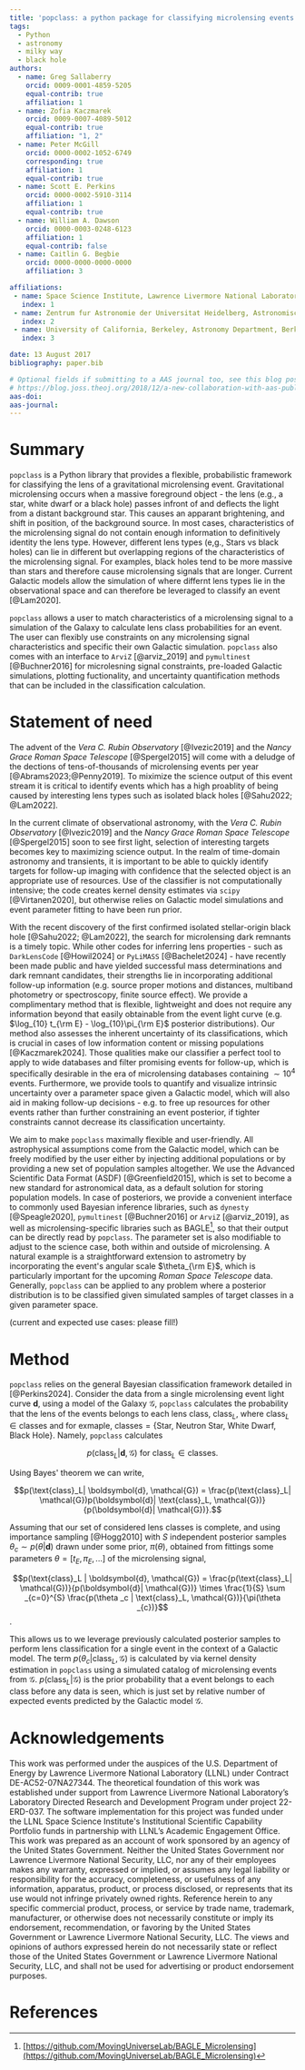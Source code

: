 ```yaml
---
title: 'popclass: a python package for classifying microlensing events'
tags:
  - Python
  - astronomy
  - milky way
  - black hole
authors:
  - name: Greg Sallaberry
    orcid: 0009-0001-4859-5205
    equal-contrib: true
    affiliation: 1
  - name: Zofia Kaczmarek
    orcid: 0009-0007-4089-5012
    equal-contrib: true
    affiliation: "1, 2"
  - name: Peter McGill
    orcid: 0000-0002-1052-6749
    corresponding: true
    affiliation: 1
    equal-contrib: true
  - name: Scott E. Perkins
    orcid: 0000-0002-5910-3114
    affiliation: 1
    equal-contrib: true
  - name: William A. Dawson
    orcid: 0000-0003-0248-6123
    affiliation: 1
    equal-contrib: false
  - name: Caitlin G. Begbie
    orcid: 0000-0000-0000-0000
    affiliation: 3

affiliations:
 - name: Space Science Institute, Lawrence Livermore National Laboratory, 7000 East Ave., Livermore, CA 94550, USA
   index: 1
 - name: Zentrum fur Astronomie der Universitat Heidelberg, Astronomisches Rechen-Institut, Monchhofstr. 12-14, 69120 Heidelberg, Germany
   index: 2
 - name: University of California, Berkeley, Astronomy Department, Berkeley, CA 94720, USA
   index: 3

date: 13 August 2017
bibliography: paper.bib

# Optional fields if submitting to a AAS journal too, see this blog post:
# https://blog.joss.theoj.org/2018/12/a-new-collaboration-with-aas-publishing
aas-doi:
aas-journal:
---
```


# Summary

`popclass` is a Python library that provides a flexible, probabilistic framework for classifying
the lens of a gravitational microlensing event. Gravitational microlensing occurs when a massive
foreground object - the lens (e.g., a star, white dwarf or a black hole) passes infront of and
deflects the light from a distant background star. This causes an apparant brightening, and shift
in position, of the background source. In most cases, characteristics of the microlensing
signal do not contain enough information to definitively identity the lens type. However, different
lens types (e,g., Stars vs black holes) can lie in different but overlapping regions of
the characteristics of the microlensing signal. For examples, black holes tend to be more massive than
stars and therefore cause microlensing signals that are longer. Current Galactic models allow the simulation
of where differnt lens types lie in the observational space and can therefore be leveraged to classify
an event [@Lam2020].

`popclass` allows a user to match characteristics of a microlensing signal to a simulation of the
Galaxy to calculate lens class probabilities for an event. The user can flexibly use constraints
on any microlensing signal characteristics and specific their own Galactic simulation.
`popclass` also comes with an interface to `ArviZ` [@arviz_2019] and `pymultinest` [@Buchner2016]
for microlesning signal constraints, pre-loaded Galactic simulations, plotting fuctionality,
and uncertainty quantification methods that can be included in the classification calculation.

# Statement of need

The advent of the _Vera C. Rubin Observatory_ [@Ivezic2019] and the _Nancy Grace Roman Space Telescope_ [@Spergel2015]
will come with a deludge of the dections of tens-of-thousands of microlensing events per year [@Abrams2023;@Penny2019].
To miximize the science output of this event stream it is critical to identify events which has a high proablity of being
caused by interesting lens types such as isolated black holes [@Sahu2022; @Lam2022].  

In the current climate of observational astronomy, with the _Vera C. Rubin Observatory_ [@Ivezic2019] and the _Nancy Grace Roman Space Telescope_ [@Spergel2015] soon to see first light, selection of interesting targets becomes key to maximizing science output.
In the realm of time-domain astronomy and transients, it is important to be able to quickly identify targets for follow-up imaging with confidence that the selected object is an appropriate use of resources.
Use of the classifier is not computationally intensive; the code creates kernel density estimates via `scipy` [@Virtanen2020], but otherwise relies on Galactic model simulations and event parameter fitting to have been run prior.

With the recent discovery of the first confirmed isolated stellar-origin black hole [@Sahu2022; @Lam2022], the search for microlensing dark remnants is a timely topic. While other codes for inferring lens properties - such as `DarkLensCode` [@Howil2024] or `PyLiMASS` [@Bachelet2024] - have recently been made public and have yielded successful mass determinations and dark remnant candidates, their strengths lie in incorporating additional follow-up information (e.g. source proper motions and distances, multiband photometry or spectroscopy, finite source effect). We provide a complimentary method that is flexible, lightweight and does not require any information beyond that easily obtainable from the event light curve (e.g. $\log_{10} t_{\rm E} - \log_{10}\pi_{\rm E}$ posterior distributions). Our method also assesses the inherent uncertainty of its classifications, which is crucial in cases of low information content or missing populations [@Kaczmarek2024]. Those qualities make our classifier a perfect tool to apply to wide databases and filter promising events for follow-up, which is specifically desirable in the era of microlensing databases containing $\sim 10^4$ events. Furthermore, we provide tools to quantify and visualize intrinsic uncertainty over a parameter space given a Galactic model, which will also aid in making follow-up decisions - e.g. to free up resources for other events rather than further constraining an event posterior, if tighter constraints cannot decrease its classification uncertainty.

We aim to make `popclass` maximally flexible and user-friendly. All astrophysical assumptions come from the Galactic model, which can be freely modified by the user either by injecting additional populations or by providing a new set of population samples altogether. We use the Advanced Scientific Data Format (ASDF) [@Greenfield2015], which is set to become a new standard for astronomical data, as a default solution for storing population models. In case of posteriors, we provide a convenient interface to commonly used Bayesian inference libraries, such as `dynesty` [@Speagle2020], `pymultinest` [@Buchner2016] or `ArviZ` [@arviz_2019], as well as microlensing-specific libraries such as BAGLE[^1], so that their output can be directly read by `popclass`. The parameter set is also modifiable to adjust to the science case, both within and outside of microlensing. A natural example is a straightforward extension to astrometry by incorporating the event's angular scale $\theta_{\rm E}$, which is particularly important for the upcoming _Roman Space Telescope_ data. Generally, `popclass` can be applied to any problem where a posterior distribution is to be classified given simulated samples of target classes in a given parameter space.

(current and expected use cases: please fill!)

[^1]:[https://github.com/MovingUniverseLab/BAGLE_Microlensing](https://github.com/MovingUniverseLab/BAGLE_Microlensing)

# Method

`popclass` relies on the general Bayesian classification framework detailed in [@Perkins2024]. Consider the data from a 
single microlensing event light curve $\boldsymbol{d}$, using a model of the Galaxy $\mathcal{G}$, `popclass` 
calculates the probability that the lens of the events belongs to each lens class, $\text{class}_L$, where
$\text{class}_L\in\text{classes}$ and for exmaple, 
$\text{classes} = \{\text{Star, Neutron Star, White Dwarf, Black Hole}\}$. Namely, `popclass` calculates

$$p(\text{class}_L| \boldsymbol{d}, \mathcal{G}) \text{ for } \text{class}_L\in\text{classes}.$$

Using Bayes' theorem we can write,

$$p(\text{class}_L| \boldsymbol{d}, \mathcal{G}) = \frac{p(\text{class}_L| \mathcal{G})p(\boldsymbol{d}| \text{class}_L, \mathcal{G})}{p(\boldsymbol{d}| \mathcal{G})}.$$

Assuming that our set of considered lens classes is complete, and using importance sampling [@Hogg2010] with $S$ independent posterior samples $\theta_{c}\sim p(\theta|\boldsymbol{d})$
drawn under some prior, $\pi(\theta)$, obtained from fittings some parameters $\theta=[t_{E}, \pi_{E}, \text{...}]$ of the microlensing signal,

$$p(\text{class}_L | \boldsymbol{d}, \mathcal{G}) = \frac{p(\text{class}_L| \mathcal{G})}{p(\boldsymbol{d}| \mathcal{G})}
    \times \frac{1}{S} \sum _{c=0}^{S} \frac{p(\theta _c | \text{class}_L, \mathcal{G})}{\pi(\theta _{c})}$$.

This allows us to we leverage previously calculated posterior samples to perform lens classification for a single event in 
the context of a Galactic model. The term $p(\theta_c | \text{class}_ L, \mathcal{G})$ is calculated by via kernel 
density estimation in `popclass` using a simulated catalog of microlensing events 
from $\mathcal{G}$. $p(\text{class}_L | \mathcal{G})$ is the prior probability that a event belongs to each class before 
any data is seen, which is just set by relative number of expected events predicted by the Galactic model $\mathcal{G}$.

# Acknowledgements

This work was performed under the auspices of the U.S.
Department of Energy by Lawrence Livermore National
Laboratory (LLNL) under Contract DE-AC52-07NA27344.
The theoretical foundation of this work was established
under support from Lawrence Livermore National Laboratory’s
Laboratory Directed Research and Development Program
under project 22-ERD-037. The software implementation
for this project was funded under the LLNL
Space Science Institute's Institutional Scientific
Capability Portfolio funds in partnership with LLNL’s
Academic Engagement Office. This work was prepared as an account of
work sponsored by an agency of the United States
Government. Neither the United States Government nor Lawrence Livermore
National Security,
LLC, nor any of their employees makes any warranty,
expressed or implied, or assumes any legal liability or responsibility for the accuracy, completeness, or usefulness of any
information, apparatus, product, or process disclosed, or represents that its use would
not infringe privately owned rights. Reference herein to any specific commercial product,
process, or service by trade name, trademark, manufacturer, or otherwise does not necessarily
constitute or imply its endorsement, recommendation, or favoring by the United States
Government or Lawrence Livermore National Security, LLC. The views and opinions of authors
expressed herein do not necessarily state or reflect those of the United States Government
or Lawrence Livermore National Security, LLC, and shall not be used for advertising or
product endorsement purposes.

# References
